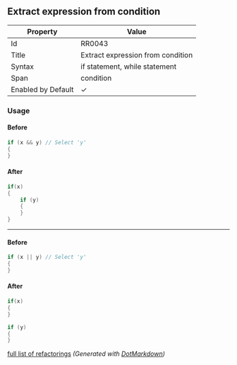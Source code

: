 ## Extract expression from condition

| Property           | Value                             |
| ------------------ | --------------------------------- |
| Id                 | RR0043                            |
| Title              | Extract expression from condition |
| Syntax             | if statement, while statement     |
| Span               | condition                         |
| Enabled by Default | &#x2713;                          |

### Usage

#### Before

```csharp
if (x && y) // Select 'y'
{
}
```

#### After

```csharp
if(x)
{
    if (y)
    {
    }
}
```

- - -

#### Before

```csharp
if (x || y) // Select 'y'
{
}
```

#### After

```csharp
if(x)
{
}

if (y)
{
}
```

[full list of refactorings](Refactorings.md)
*\(Generated with [DotMarkdown](http://github.com/JosefPihrt/DotMarkdown)\)*